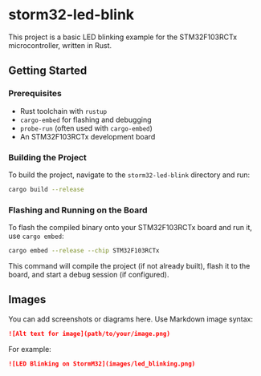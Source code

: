 # storm32-led-blink

This project is a basic LED blinking example for the STM32F103RCTx microcontroller, written in Rust.

## Getting Started

### Prerequisites

*   Rust toolchain with `rustup`
*   `cargo-embed` for flashing and debugging
*   `probe-run` (often used with `cargo-embed`)
*   An STM32F103RCTx development board

### Building the Project

To build the project, navigate to the `storm32-led-blink` directory and run:

```bash
cargo build --release
```

### Flashing and Running on the Board

To flash the compiled binary onto your STM32F103RCTx board and run it, use `cargo embed`:

```bash
cargo embed --release --chip STM32F103RCTx
```

This command will compile the project (if not already built), flash it to the board, and start a debug session (if configured).

## Images

You can add screenshots or diagrams here. Use Markdown image syntax:

```markdown
![Alt text for image](path/to/your/image.png)
```

For example:

```markdown
![LED Blinking on StormM32](images/led_blinking.png)
```
